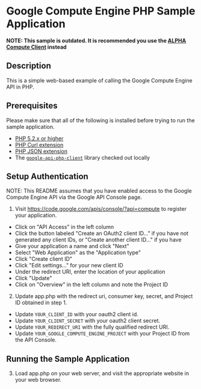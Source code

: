 # Google Compute Engine PHP Sample Application

**NOTE: This sample is outdated. It is recommended you use the [ALPHA Compute
Client](../../cloud-client/helloworld) instead**

## Description
This is a simple web-based example of calling the Google Compute Engine API
in PHP.

## Prerequisites
Please make sure that all of the following is installed before trying to run
the sample application.

- [PHP 5.2.x or higher](http://www.php.net/)
- [PHP Curl extension](http://www.php.net/manual/en/intro.curl.php)
- [PHP JSON extension](http://php.net/manual/en/book.json.php)
- The [`google-api-php-client`](https://github.com/google/google-api-php-client)
  library checked out locally

## Setup Authentication
NOTE: This README assumes that you have enabled access to the Google Compute
Engine API via the Google API Console page.

1) Visit https://code.google.com/apis/console/?api=compute to register your
application.
- Click on "API Access" in the left column
- Click the button labeled "Create an OAuth2 client ID..." if you have not
  generated any client IDs, or "Create another client ID..." if you have
- Give your application a name and click "Next"
- Select "Web Application" as the "Application type"
- Click "Create client ID"
- Click "Edit settings..." for your new client ID
- Under the redirect URI, enter the location of your application
- Click "Update"
- Click on "Overview" in the left column and note the Project ID

2) Update app.php with the redirect uri, consumer key, secret, and Project ID
obtained in step 1.
- Update `YOUR_CLIENT_ID` with your oauth2 client id.
- Update `YOUR_CLIENT_SECRET` with your oauth2 client secret.
- Update `YOUR_REDIRECT_URI` with the fully qualified
  redirect URI.
- Update `YOUR_GOOGLE_COMPUTE_ENGINE_PROJECT` with your Project ID from the
  API Console.

## Running the Sample Application
3) Load app.php on your web server, and visit the appropriate website in
your web browser.
